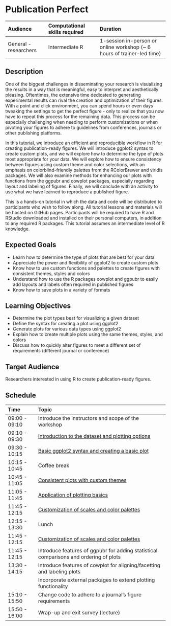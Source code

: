 # Publication Perfect

| Audience | Computational skills required | Duration |
:----------|:-------------|:----------|
| General - researchers | Intermediate R | 1-session in-person or online workshop (~ 6 hours of trainer-led time)|

## Description

One of the biggest challenges in disseminating your research is visualizing the results in a way that is meaningful, easy to interpret and aesthetically pleasing. Oftentimes, the extensive time dedicated to generating experimental results can rival the creation and optimization of their figures. With a point and click environment, you can spend hours or even days tweaking the settings to get the perfect figure - only to realize that you now have to repeat this process for the remaining data. This process can be especially challenging when needing to perform customizations or when pivoting your figures to adhere to guidelines from conferences, journals or other publishing platforms.

In this tutorial, we introduce an efficient and reproducible workflow in R for creating publication-ready figures. We will introduce ggplot2 syntax to create custom plots, and we will explore how to determine the type of plots most appropriate for your data. We will explore how to ensure consistency between figures using custom theme and color selections, with an emphasis on colorblind-friendly palettes from the RColorBrewer and viridis packages. We will also examine methods for enhancing our plots with functions from the ggpubr and cowplot packages, especially regarding layout and labeling of figures. Finally, we will conclude with an activity to use what we have learned to reproduce a published figure.

This is a hands-on tutorial in which the data and code will be distributed to participants who wish to follow along. All tutorial lessons and materials will be hosted on GitHub pages. Participants will be required to have R and RStudio downloaded and installed on their personal computers, in addition to any required R packages. This tutorial assumes an intermediate level of R knowledge.

## Expected Goals

* Learn how to determine the type of plots that are best for your data
* Appreciate the power and flexibility of ggplot2 to create custom plots
* Know how to use custom functions and palettes to create figures with consistent themes, styles and colors
* Understand how to use the R packages cowplot and ggpubr to easily add layouts and labels often required in published figures 
* Know how to save plots in a variety of formats

## Learning Objectives

* Determine the plot types best for visualizing a given dataset
* Define the syntax for creating a plot using ggplot2
* Generate plots for various data types using ggplot2
* Explain how to create multiple plots using the same themes, styles, and colors
* Discuss how to quickly alter figures to meet a different set of requirements (different journal or conference)

## Target Audience

Researchers interested in using R to create publication-ready figures. 

## Schedule

| Time | Topic |
:-----------------------|:-------------|
| 09:00 - 09:10	| Introduce the instructors and scope of the workshop | 
| 09:10 - 09:30	| [Introduction to the dataset and plotting options](lessons/01_intro_to_dataset.md) | 
| 09:30 - 10:15 	| [Basic ggplot2 syntax and creating a basic plot](lessons/02_ggplot2_syntax.md) | 
| 10:15 - 10:45	| Coffee break | 
| 10:45 - 11:05	| [Consistent plots with custom themes](lessons/03_custom_themes.md) | 
| 11:05 - 11:45 | [Application of plotting basics](lessons/04_boxplot_application_of_basic_plotting.md) | 
| 11:45 - 12:15	| [Customization of scales and color palettes](lessons/05_custom_plot_scales_colors.md) | 
| 12:15 - 13:30	| Lunch | 
| 11:45 - 12:15	| [Customization of scales and color palettes](lessons/05_custom_plot_scales_colors.md) | 
| 11:45 - 12:15	| Introduce features of ggpubr for adding statistical comparisons and ordering of plots | 
| 13:30 - 14:15	| Introduce features of cowplot for aligning/facetting and labeling plots |
|               | Incorporate external packages to extend plotting functionality |
| 15:10 - 15:50	| Change code to adhere to a journal’s figure requirements | 
| 15:50 - 16:00	| Wrap-up and exit survey (lecture) | 


